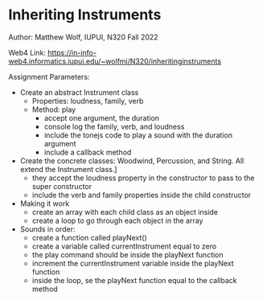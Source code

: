 # Inheriting Instruments

Author: Matthew Wolf, IUPUI, N320 Fall 2022

Web4 Link: https://in-info-web4.informatics.iupui.edu/~wolfmi/N320/inheritinginstruments

Assignment Parameters:

- Create an abstract Instrument class
  - Properties: loudness, family, verb
  - Method: play
    - accept one argument, the duration
    - console log the family, verb, and loudness
    - include the tonejs code to play a sound with the duration argument
    - include a callback method
- Create the concrete classes: Woodwind, Percussion, and String. All extend the Instrument class.]
  - they accept the loudness property in the constructor to pass to the super constructor
  - include the verb and family properties inside the child constructor
- Making it work
  - create an array with each child class as an object inside
  - create a loop to go through each object in the array
- Sounds in order:
  - create a function called playNext()
  - create a variable called currentInstrument equal to zero
  - the play command should be inside the playNext function
  - increment the currentInstrument variable inside the playNext function
  - inside the loop, se the playNext function equal to the callback method